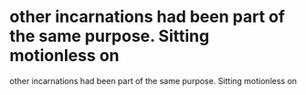 # other incarnations had been part of the same purpose. Sitting motionless on

other incarnations had been part of the same purpose. Sitting motionless on